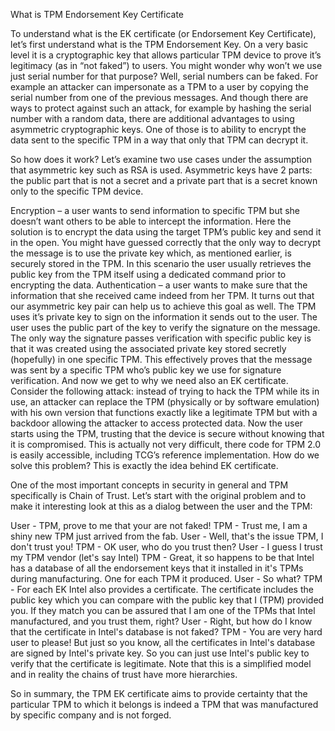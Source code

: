 What is TPM Endorsement Key Certificate

To understand what is the EK certificate (or Endorsement Key Certificate), let’s first understand what is the TPM Endorsement Key. On a very basic level it is a cryptographic key that allows particular TPM device to prove it’s legitimacy (as in “not faked”) to users. You might wonder why won’t we use just serial number for that purpose? Well, serial numbers can be faked. For example an attacker can impersonate as a TPM to a user by copying the serial number from one of the previous messages. And though there are ways to protect against such an attack, for example by hashing the serial number with a random data, there are additional advantages to using asymmetric cryptographic keys. One of those is to ability to encrypt the data sent to the specific TPM in a way that only that TPM can decrypt it.

So how does it work? Let’s examine two use cases under the assumption that asymmetric key such as RSA is used. Asymmetric keys have 2 parts: the public part that is not a secret and a private part that is a secret known only to the specific TPM device.

Encryption – a user wants to send information to specific TPM but she doesn’t want others to be able to intercept the information. Here the solution is to encrypt the data using the target TPM’s public key and send it in the open. You might have guessed correctly that the only way to decrypt the message is to use the private key which, as mentioned earlier, is securely stored in the TPM. In this scenario the user usually retrieves the public key from the TPM itself using a dedicated command prior to encrypting the data.
Authentication – a user wants to make sure that the information that she received came indeed from her TPM. It turns out that our asymmetric key pair can help us to achieve this goal as well. The TPM uses it’s private key to sign on the information it sends out to the user. The user uses the public part of the key to verify the signature on the message. The only way the signature passes verification with specific public key is that it was created using the associated private key stored secretly (hopefully) in one specific TPM. This effectively proves that the message was sent by a specific TPM who’s public key we use for signature verification.
And now we get to why we need also an EK certificate. Consider the following attack: instead of trying to hack the TPM while its in use, an attacker can replace the TPM (physically or by software emulation) with his own version that functions exactly like a legitimate TPM but with a backdoor allowing the attacker to access protected data. Now the user starts using the TPM, trusting that the device is secure without knowing that it is compromised. This is actually not very difficult, there code for TPM 2.0 is easily accessible, including TCG’s reference implementation. How do we solve this problem? This is exactly the idea behind EK certificate.

One of the most important concepts in security in general and TPM specifically is Chain of Trust. Let’s start with the original problem and to make it interesting look at this as a dialog between the user and the TPM:

User - TPM, prove to me that your are not faked!
TPM - Trust me, I am a shiny new TPM just arrived from the fab.
User - Well, that's the issue TPM, I don't trust you!
TPM - OK user, who do you trust then?
User - I guess I trust my TPM vendor (let's say Intel)
TPM - Great, it so happens to be that Intel has a database of all the endorsement keys that it installed in it's TPMs during manufacturing. One for each TPM it produced.
User - So what?
TPM - For each EK Intel also provides a certificate. The certificate includes the public key which you can compare with the public key that I (TPM) provided you. If they match you can be assured that I am one of the TPMs that Intel manufactured, and you trust them, right?
User - Right, but how do I know that the certificate in Intel's database is not faked?
TPM - You are very hard user to please! But just so you know, all the certificates in Intel's database are signed by Intel's private key. So you can just use Intel's public key to verify that the certificate is legitimate.
Note that this is a simplified model and in reality the chains of trust have more hierarchies.

So in summary, the TPM EK certificate aims to provide certainty that the particular TPM to which it belongs is indeed a TPM that was manufactured by specific company and is not forged.
